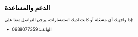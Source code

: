 
## الدعم والمساعدة

إذا واجهتك أي مشكلة أو كانت لديك استفسارات، يرجى التواصل معنا على:

- الهاتف: 0938077359
